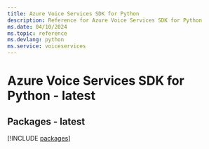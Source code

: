 ```yaml
---
title: Azure Voice Services SDK for Python
description: Reference for Azure Voice Services SDK for Python
ms.date: 04/10/2024
ms.topic: reference
ms.devlang: python
ms.service: voiceservices
---
```

# Azure Voice Services SDK for Python - latest
## Packages - latest
[!INCLUDE [packages](voice-services-index.md)]